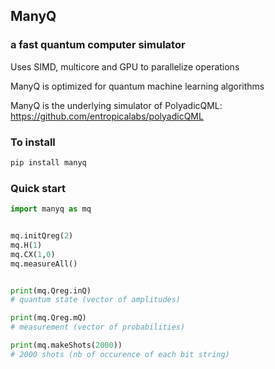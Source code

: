 ## ManyQ
### a fast quantum computer simulator

Uses SIMD, multicore and GPU to parallelize operations

ManyQ is optimized for quantum machine learning algorithms

ManyQ is the underlying simulator of PolyadicQML: 
https://github.com/entropicalabs/polyadicQML




### To install 
```bash
pip install manyq
```

### Quick start

```python
import manyq as mq


mq.initQreg(2)
mq.H(1)
mq.CX(1,0)
mq.measureAll()


print(mq.Qreg.inQ) 
# quantum state (vector of amplitudes)

print(mq.Qreg.mQ) 
# measurement (vector of probabilities)

print(mq.makeShots(2000)) 
# 2000 shots (nb of occurence of each bit string) 
```